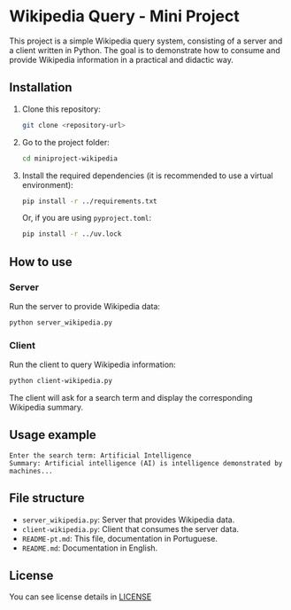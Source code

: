 # Wikipedia Query - Mini Project

This project is a simple Wikipedia query system, consisting of a server and a client written in Python. The goal is to demonstrate how to consume and provide Wikipedia information in a practical and didactic way.

## Installation

1. Clone this repository:
   ```bash
   git clone <repository-url>
   ```
2. Go to the project folder:
   ```bash
   cd miniproject-wikipedia
   ```
3. Install the required dependencies (it is recommended to use a virtual environment):
   ```bash
   pip install -r ../requirements.txt
   ```
   Or, if you are using `pyproject.toml`:
   ```bash
   pip install -r ../uv.lock
   ```

## How to use

### Server
Run the server to provide Wikipedia data:
```bash
python server_wikipedia.py
```

### Client
Run the client to query Wikipedia information:
```bash
python client-wikipedia.py
```

The client will ask for a search term and display the corresponding Wikipedia summary.

## Usage example
```
Enter the search term: Artificial Intelligence
Summary: Artificial intelligence (AI) is intelligence demonstrated by machines...
```

## File structure
- `server_wikipedia.py`: Server that provides Wikipedia data.
- `client-wikipedia.py`: Client that consumes the server data.
- `README-pt.md`: This file, documentation in Portuguese.
- `README.md`: Documentation in English.

## License
You can see license details in [LICENSE](LICENSE.txt)
